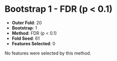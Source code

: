 # Bootstrap 1 - FDR (p < 0.1)

- **Outer Fold**: 20
- **Bootstrap**: 1
- **Method**: FDR (p < 0.1)
- **Fold Seed**: 61
- **Features Selected**: 0

No features were selected by this method.
